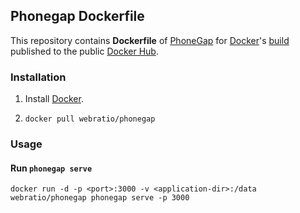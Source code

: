 ## Phonegap Dockerfile

This repository contains **Dockerfile** of [PhoneGap](http://phonegap.com/) for [Docker](https://www.docker.com/)'s [build](https://registry.hub.docker.com/u/webratio/phonegap/) published to the public [Docker Hub](https://hub.docker.com/).

### Installation

1. Install [Docker](https://www.docker.com/).

2. `docker pull webratio/phonegap`

### Usage

#### Run `phonegap serve`

    docker run -d -p <port>:3000 -v <application-dir>:/data webratio/phonegap phonegap serve -p 3000